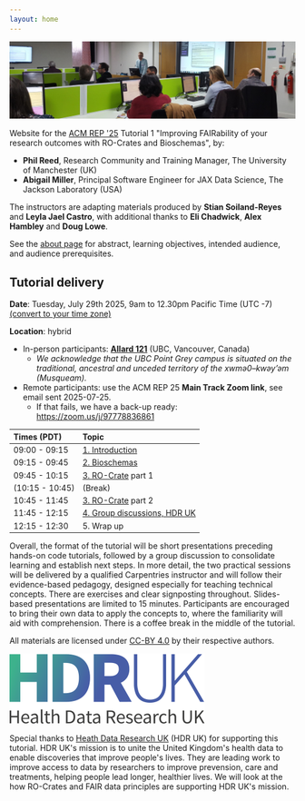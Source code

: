 ```yaml
---
layout: home
---
```

![Photo of Phil teaching in a computer cluster](images/phil-teaching.jpg)

Website for the [ACM REP '25](https://acm-rep.github.io/2025/) Tutorial 1 "Improving FAIRability of your research outcomes with RO-Crates and Bioschemas", by:

- **Phil Reed**, Research Community and Training Manager, The University of Manchester (UK)
- **Abigail Miller**, Principal Software Engineer for JAX Data Science, The Jackson Laboratory (USA)

The instructors are adapting materials produced by **Stian Soiland-Reyes** and **Leyla Jael Castro**, with additional thanks to **Eli Chadwick**, **Alex Hambley** and **Doug Lowe**.

See the [about page](about) for abstract, learning objectives, intended audience, and audience prerequisites.

## Tutorial delivery

**Date**: Tuesday, July 29th 2025, 9am to 12.30pm Pacific Time (UTC -7) [(convert to your time zone)](https://www.timeanddate.com/worldclock/converter.html?iso=20250729T160000&p1=256)

**Location**: hybrid

- In-person participants: [**Allard 121**](https://allard.ubc.ca/about-us/allard-hall) (UBC, Vancouver, Canada)
  - *We acknowledge that the UBC Point Grey campus is situated on the traditional, ancestral and unceded territory of the xwmə0–kwəy’əm (Musqueam).*
- Remote participants: use the ACM REP 25 **Main Track Zoom link**, see email sent 2025-07-25.
  - If that fails, we have a back-up ready: https://zoom.us/j/97778836861 

| Times (PDT)     | Topic                                        |
|:----------------|:---------------------------------------------|
| 09:00 - 09:15   | [1. Introduction](1_introduction)            |
| 09:15 - 09:45   | [2. Bioschemas](2_bioschemas)                |
| 09:45 - 10:15   | [3. RO-Crate](3_ro-crate) part 1             |
| (10:15 - 10:45) | (Break)                                      |
| 10:45 - 11:45   | [3. RO-Crate](3_ro-crate) part 2             |
| 11:45 - 12:15   | [4. Group discussions, HDR UK](4_discussion) |
| 12:15 - 12:30   | 5. Wrap up                                   |



Overall, the format of the tutorial will be short presentations preceding hands-on code tutorials, followed by a group discussion to consolidate learning and establish next steps. 
In more detail, the two practical sessions will be delivered by a qualified Carpentries instructor and will follow their evidence-based pedagogy, designed especially for teaching technical concepts. 
There are exercises and clear signposting throughout. 
Slides-based presentations are limited to 15 minutes. 
Participants are encouraged to bring their own data to apply the concepts to, where the familiarity will aid with comprehension. 
There is a coffee break in the middle of the tutorial.    

All materials are licensed under [CC-BY 4.0](https://creativecommons.org/licenses/by-sa/4.0/) by their respective authors.

![HDR UK logo](images/hdr-uk-logo.svg)

Special thanks to [Heath Data Research UK](https://www.hdruk.ac.uk/) (HDR UK) for supporting this tutorial.
HDR UK's mission is to unite the United Kingdom's health data to enable discoveries that improve people's lives. 
They are leading work to improve access to data by researchers to improve prevension, care and treatments, helping people lead longer, healthier lives. 
We will look at the how RO-Crates and FAIR data principles are supporting HDR UK's mission.
